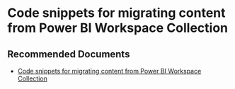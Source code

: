   <properties
	pageTitle="sample - code snippets for migrating content from power bi workspace collection"
	description="sample - code snippets for migrating content from power bi workspace collection"
	service="microsoft.PowerBIDedicated"
	resource="capacities"
	authors="pjfreitas"
	ms.author="pfreitas"	
	displayOrder="490"
	selfHelpType="generic"
	supportTopicIds="32628149"
	productPesIds="16334"
	cloudEnvironments="public, MoonCake, fairfax" 
	articleId="6375b31f-2dd9-3f57-771f-d98282de49db"
/>

# Code snippets for migrating content from Power BI Workspace Collection  

## **Recommended Documents**

* [Code snippets for migrating content from Power BI Workspace Collection](https://docs.microsoft.com/power-bi/developer/migrate-code-snippets)
